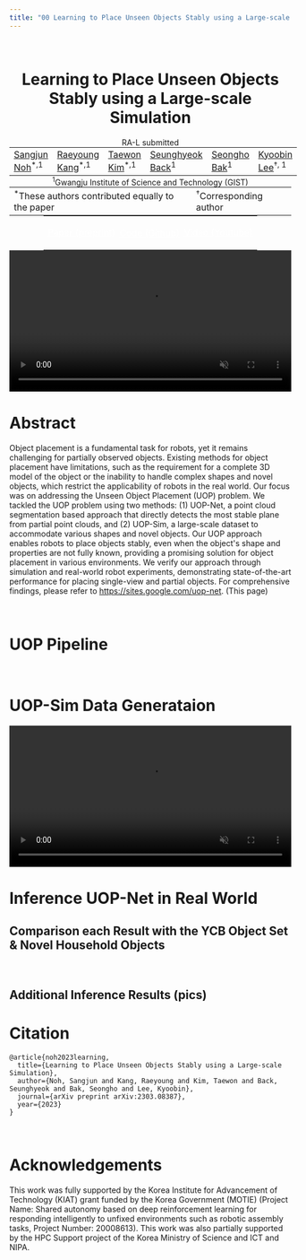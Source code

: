 ```yaml
---
title: "00 Learning to Place Unseen Objects Stably using a Large-scale Simulation"
---
```


<br>

<center>
<h1 style="display: block;">Learning to Place Unseen Objects Stably using a Large-scale Simulation</h1>
RA-L submitted <br>
<table style="border: none; display: initial;">
    <tr style="border: none;">
        <td style="border: none;"><a href="mailto:sangjun7@gm.gist.ac.kr">Sangjun Noh</a><sup>*,1</sup></td>
        <td style="border: none;"><a href="mailto:raeyo@gm.gist.ac.kr">Raeyoung Kang</a><sup>*,1</sup></td>
        <td style="border: none;"><a href="mailto:ailab.ktw@gm.gist.ac.kr">Taewon Kim</a><sup>*,1</sup></td>
        <td style="border: none;"><a href="mailto:shback@gm.gist.ac.kr">Seunghyeok Back</a><sup>1</sup></td>
        <td style="border: none;"><a href="mailto:bakseongho@gm.gist.ac.kr">Seongho Bak</a><sup>1</sup></td>
        <td style="border: none;"><a href="mailto:kyoobinlee@gist.ac.kr">Kyoobin Lee</a><sup>†, 1</sup></td>
    </tr>
</table>
<br>
<table style="border: none; display: initial;">
    <tr style="border: none;">
        <td style="border: none;"><sup>*</sup>These authors contributed equally to the paper</td>
        <td style="border: none;"><sup>†</sup>Corresponding author</td>
    </tr>
    <sup>1</sup>Gwangju Institute of Science and Technology (GIST)<br>
</table>
<br>
<table style="border: none; display: initial;">
    <tr style="border: none;">
        <td style="border: none;">
            <a href="https://arxiv.org/abs/2303.08387" style="color: #ffffff">
                <div class="link_button">
                    <i class="bi bi-file-earmark-richtext"></i> Paper (preprint)
                </div>
            </a>
        </td>
        <td style="border: none; display: initial;">
            <a href="https://github.com/gist-ailab/uop-net" style="color: #ffffff">
                <div class="link_button">
                    <i class="bi bi-github"></i> Code (Github)
                </div>
            </a>
        </td>
        <td style="border: none;">
            <a href="https://www.youtube.com/watch?v=08F4jxSEL7A" style="color: #ffffff">
                <div class="link_button">
                    <i class="bi bi-youtube"></i> Video (Youtube)
                </div>
            </a>
        </td>
    </tr>
</table>
<br>
<video width="100%" autoplay muted loop>
    <source src="./assets/20230901_Home-DataGeneration_01.mp4" type="video/mp4">                       <!-- TODO: add presentation video -->
    Your browser does not support the video tag.
</video> 
</center>

# Abstract 

Object placement is a fundamental task for robots, yet it remains challenging for partially observed objects. Existing methods for object placement have limitations, such as the requirement for a complete 3D model of the object or the inability to handle complex shapes and novel objects, which restrict the applicability of robots in the real world. Our focus was on addressing the Unseen Object Placement (UOP) problem. We tackled the UOP problem using two methods: (1) UOP-Net, a point cloud segmentation based approach that directly detects the most stable plane from partial point clouds, and (2) UOP-Sim, a large-scale dataset to accommodate various shapes and novel objects. Our UOP approach enables robots to place objects stably, even when the object's shape and properties are not fully known, providing a promising solution for object placement in various environments. We verify our approach through simulation and real-world robot experiments, demonstrating state-of-the-art performance for placing single-view and partial objects. For comprehensive findings, please refer to https://sites.google.com/uop-net. (This page)

<br>

# UOP Pipeline

<!-- TODO: add image -->

<br>

# UOP-Sim Data Generataion 

<video width="100%" autoplay muted loop>
    <source src="./assets/20230901_Home-DataGeneration_01.mp4" type="video/mp4">
    Your browser does not support the video tag.
</video> 

<br>

# Inference UOP-Net in Real World

## Comparison each Result with the YCB Object Set & Novel Household Objects

<!-- TODO: add gif image -->

<br>

## Additional Inference Results (pics)

<!-- TODO: add pic image -->

# Citation

```
@article{noh2023learning,
  title={Learning to Place Unseen Objects Stably using a Large-scale Simulation},
  author={Noh, Sangjun and Kang, Raeyoung and Kim, Taewon and Back, Seunghyeok and Bak, Seongho and Lee, Kyoobin},
  journal={arXiv preprint arXiv:2303.08387},
  year={2023}
}
```

<br>

# Acknowledgements

This work was fully supported by the Korea Institute for Advancement of Technology (KIAT) grant funded by the Korea Government (MOTIE) (Project Name: Shared autonomy based on deep reinforcement learning for responding intelligently to unfixed environments such as robotic assembly tasks, Project Number: 20008613). 
This work was also partially supported by the HPC Support project of the Korea Ministry of Science and ICT and NIPA.
